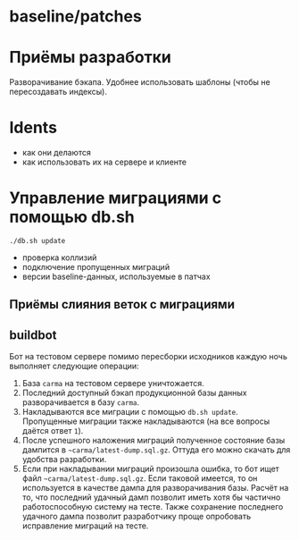 # baseline/patches

# Приёмы разработки

Разворачивание бэкапа. Удобнее использовать шаблоны (чтобы не пересоздавать индексы).

# Idents

* как они делаются
* как использовать их на сервере и клиенте

# Управление миграциями с помощью db.sh

```
./db.sh update
```

* проверка коллизий
* подключение пропущенных миграций
* версии baseline-данных, используемые в патчах

## Приёмы слияния веток с миграциями

## buildbot

Бот на тестовом сервере помимо пересборки исходников каждую ночь выполняет следующие операции:

1. База `carma` на тестовом сервере уничтожается.
2. Последний доступный бэкап продукционной базы данных разворачивается в базу `carma`.
3. Накладываются все миграции с помощью `db.sh update`. Пропущенные миграции также накладываются (на все вопросы даётся ответ `1`).
4. После успешного наложения миграций полученное состояние базы дампится в `~carma/latest-dump.sql.gz`. Оттуда его можно скачать для удобства разработки.
4. Если при накладывании миграций произошла ошибка, то бот ищет файл `~carma/latest-dump.sql.gz`. Если таковой имеется, то он используется в качестве дампа для разворачивания базы. Расчёт на то, что последний удачный дамп позволит иметь хотя бы частично работоспособную систему на тесте. Также сохранение последнего удачного дампа позволит разработчику проще опробовать исправление миграций на тесте.